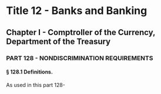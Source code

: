 
# Title 12 - Banks and Banking
## Chapter I - Comptroller of the Currency, Department of the Treasury
### PART 128 - NONDISCRIMINATION REQUIREMENTS
#### § 128.1 Definitions.

As used in this part 128-
